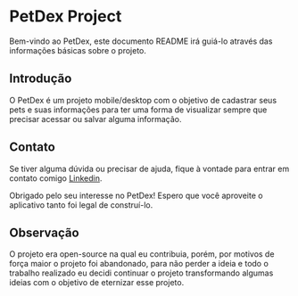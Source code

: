 # PetDex Project

Bem-vindo ao PetDex, este documento README irá guiá-lo através das informações básicas sobre o projeto.

## **Introdução**

O PetDex é um projeto mobile/desktop com o objetivo de cadastrar seus pets e suas informações para ter uma forma de visualizar sempre que precisar acessar ou salvar alguma informação.

## **Contato**

Se tiver alguma dúvida ou precisar de ajuda, fique à vontade para entrar em contato comigo [Linkedin](https://www.linkedin.com/in/jonas-chagas/).

Obrigado pelo seu interesse no PetDex! Espero que você aproveite o aplicativo tanto foi legal de construí-lo.

## **Observação**

O projeto era open-source na qual eu contribuia, porém, por motivos de força maior o projeto foi abandonado, para não perder a ideia e todo o trabalho realizado eu decidi continuar o projeto transformando algumas ideias com o objetivo de eternizar esse projeto.
